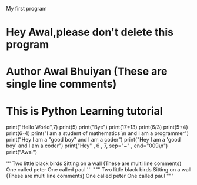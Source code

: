 My first program
# Hey Awal,please don't delete this program
# Author Awal Bhuiyan              (These are single line comments)
# This is Python Learning tutorial




print("Hello World",7)
print(5)
print("Bye")
print(17*13)
print(6/3)
print(5+4)
print(6-4)
print("I am a student of mathematics \n and I am a programmer")
print("Hey I am a \"good boy\" and I am a coder")
print("Hey I am a \'good boy\' and I am a coder")
print("Hey" , 6 , 7, sep="~" , end="009\n")
print("Awal")





'''
Two little black birds
Sitting on a wall             (These are multi line comments)
One called peter
One called paul
'''
"""
Two little black birds
Sitting on a wall                     (These are multi line comments)
One called peter
One called paul
"""
